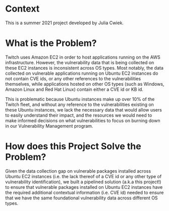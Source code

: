 # Context
This is a summer 2021 project developed by Julia Cwiek. 

# What is the Problem?
Twitch uses Amazon EC2 in order to host applications running on the AWS infrastructure. However, the vulnerability data that is being collected on these EC2 instances is inconsistent across OS types. Most notably, the data collected on vulnerable applications running on Ubuntu EC2 instances do not contain CVE ids, or any other references to the vulnerabilities themselves, while applications hosted on other OS types (such as Windows, Amazon Linux and Red Hat Linux) contain either a CVE id or KB id. 

This is problematic because Ubuntu instances make up over 10% of the Twitch fleet, and without any reference to the vulnerabilities existing on these Ubuntu instances, we lack the necessary data that would allow users to easily understand their impact, and the resources we would need to make informed decisions on what vulnerabilities to focus on burning down in our Vulnerability Management program.

# How does this Project Solve the Problem?
Given the data collection gap on vulnerable packages installed across Ubuntu EC2 instances (i.e. the lack thereof of a CVE id or any other type of vulnerability identification), we built a pipelined solution (a.k.a this project!) to ensure that vulnerable packages installed on Ubuntu EC2 instances have the required additional contextual information (i.e. CVE id) needed to ensure that we have the same foundational vulnerability data across different OS types. 
